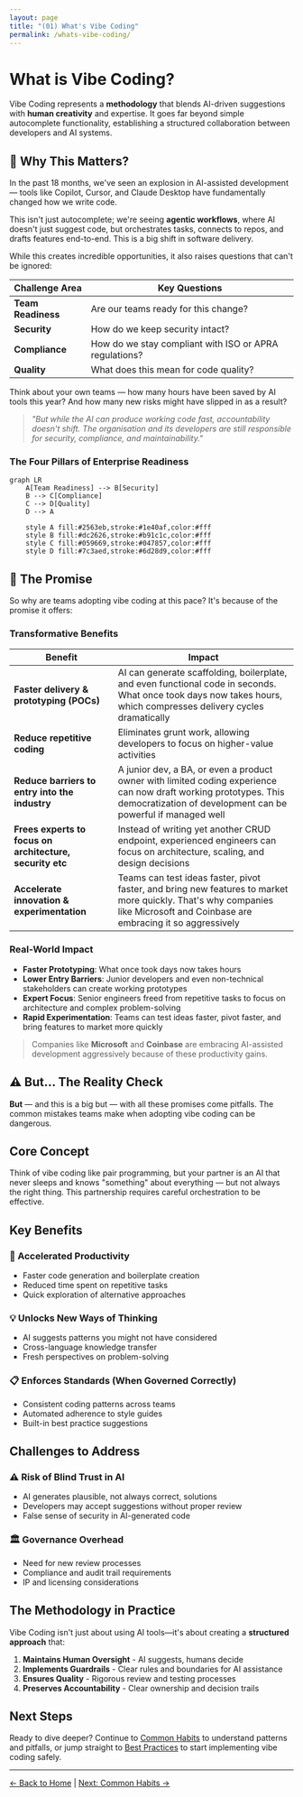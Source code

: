 ```yaml
---
layout: page
title: "(01) What's Vibe Coding"
permalink: /whats-vibe-coding/
---
```


# What is Vibe Coding?

Vibe Coding represents a **methodology** that blends AI-driven suggestions with **human creativity** and expertise. It goes far beyond simple autocomplete functionality, establishing a structured collaboration between developers and AI systems.

## 🤔 Why This Matters?

In the past 18 months, we've seen an explosion in AI-assisted development — tools like Copilot, Cursor, and Claude Desktop have fundamentally changed how we write code.

This isn't just autocomplete; we're seeing **agentic workflows**, where AI doesn't just suggest code, but orchestrates tasks, connects to repos, and drafts features end-to-end. This is a big shift in software delivery.

While this creates incredible opportunities, it also raises questions that can't be ignored:

| Challenge Area | Key Questions |
|----------------|---------------|
| **Team Readiness** | Are our teams ready for this change? |
| **Security** | How do we keep security intact? |
| **Compliance** | How do we stay compliant with ISO or APRA regulations? |
| **Quality** | What does this mean for code quality? |

Think about your own teams — how many hours have been saved by AI tools this year? And how many new risks might have slipped in as a result?

> *"But while the AI can produce working code fast, accountability doesn't shift. The organisation and its developers are still responsible for security, compliance, and maintainability."*

### The Four Pillars of Enterprise Readiness

```mermaid
graph LR
    A[Team Readiness] --> B[Security]
    B --> C[Compliance] 
    C --> D[Quality]
    D --> A
    
    style A fill:#2563eb,stroke:#1e40af,color:#fff
    style B fill:#dc2626,stroke:#b91c1c,color:#fff
    style C fill:#059669,stroke:#047857,color:#fff
    style D fill:#7c3aed,stroke:#6d28d9,color:#fff
```

## 🚀 The Promise

So why are teams adopting vibe coding at this pace? It's because of the promise it offers:

### Transformative Benefits

| Benefit | Impact |
|---------|--------|
| **Faster delivery & prototyping (POCs)** | AI can generate scaffolding, boilerplate, and even functional code in seconds. What once took days now takes hours, which compresses delivery cycles dramatically |
| **Reduce repetitive coding** | Eliminates grunt work, allowing developers to focus on higher-value activities |
| **Reduce barriers to entry into the industry** | A junior dev, a BA, or even a product owner with limited coding experience can now draft working prototypes. This democratization of development can be powerful if managed well |
| **Frees experts to focus on architecture, security etc** | Instead of writing yet another CRUD endpoint, experienced engineers can focus on architecture, scaling, and design decisions |
| **Accelerate innovation & experimentation** | Teams can test ideas faster, pivot faster, and bring new features to market more quickly. That's why companies like Microsoft and Coinbase are embracing it so aggressively |

### Real-World Impact

- **Faster Prototyping**: What once took days now takes hours
- **Lower Entry Barriers**: Junior developers and even non-technical stakeholders can create working prototypes
- **Expert Focus**: Senior engineers freed from repetitive tasks to focus on architecture and complex problem-solving
- **Rapid Experimentation**: Teams can test ideas faster, pivot faster, and bring features to market more quickly

> Companies like **Microsoft** and **Coinbase** are embracing AI-assisted development aggressively because of these productivity gains.

## ⚠️ But... The Reality Check

**But** — and this is a big but — with all these promises come pitfalls. The common mistakes teams make when adopting vibe coding can be dangerous.

## Core Concept

Think of vibe coding like pair programming, but your partner is an AI that never sleeps and knows "something" about everything — but not always the right thing. This partnership requires careful orchestration to be effective.

## Key Benefits

### 🚀 Accelerated Productivity
- Faster code generation and boilerplate creation
- Reduced time spent on repetitive tasks
- Quick exploration of alternative approaches

### 💡 Unlocks New Ways of Thinking
- AI suggests patterns you might not have considered
- Cross-language knowledge transfer
- Fresh perspectives on problem-solving

### 📋 Enforces Standards (When Governed Correctly)
- Consistent coding patterns across teams
- Automated adherence to style guides
- Built-in best practice suggestions

## Challenges to Address

### ⚠️ Risk of Blind Trust in AI
- AI generates plausible, not always correct, solutions
- Developers may accept suggestions without proper review
- False sense of security in AI-generated code

### 🏛️ Governance Overhead
- Need for new review processes
- Compliance and audit trail requirements
- IP and licensing considerations

## The Methodology in Practice

Vibe Coding isn't just about using AI tools—it's about creating a **structured approach** that:

1. **Maintains Human Oversight** - AI suggests, humans decide
2. **Implements Guardrails** - Clear rules and boundaries for AI assistance
3. **Ensures Quality** - Rigorous review and testing processes
4. **Preserves Accountability** - Clear ownership and decision trails

## Next Steps

Ready to dive deeper? Continue to [Common Habits](common-habits.html) to understand patterns and pitfalls, or jump straight to [Best Practices](best-practices.html) to start implementing vibe coding safely.

---

[← Back to Home](index.html) | [Next: Common Habits →](common-habits.html)
